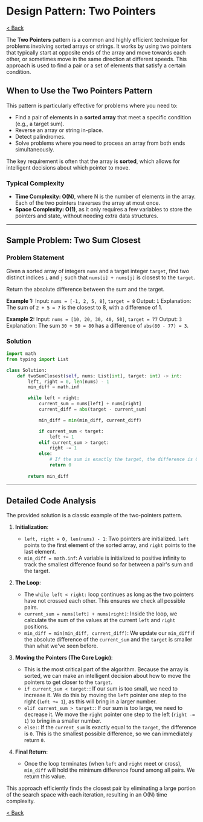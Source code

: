 # Design Pattern: Two Pointers

[< Back](index.md)

The **Two Pointers** pattern is a common and highly efficient technique for problems involving sorted arrays or strings. It works by using two pointers that typically start at opposite ends of the array and move towards each other, or sometimes move in the same direction at different speeds. This approach is used to find a pair or a set of elements that satisfy a certain condition.

## When to Use the Two Pointers Pattern

This pattern is particularly effective for problems where you need to:

*   Find a pair of elements in a **sorted array** that meet a specific condition (e.g., a target sum).
*   Reverse an array or string in-place.
*   Detect palindromes.
*   Solve problems where you need to process an array from both ends simultaneously.

The key requirement is often that the array is **sorted**, which allows for intelligent decisions about which pointer to move.

### Typical Complexity

*   **Time Complexity: O(N)**, where N is the number of elements in the array. Each of the two pointers traverses the array at most once.
*   **Space Complexity: O(1)**, as it only requires a few variables to store the pointers and state, without needing extra data structures.

---

## Sample Problem: Two Sum Closest

### Problem Statement

Given a sorted array of integers `nums` and a target integer `target`, find two distinct indices `i` and `j` such that `nums[i] + nums[j]` is closest to the `target`.

Return the absolute difference between the sum and the target.

**Example 1:**
Input: `nums = [-1, 2, 5, 8]`, `target = 8`
Output: `1`
Explanation: The sum of `2 + 5 = 7` is the closest to 8, with a difference of 1.

**Example 2:**
Input: `nums = [10, 20, 30, 40, 50]`, `target = 77`
Output: `3`
Explanation: The sum `30 + 50 = 80` has a difference of `abs(80 - 77) = 3`.

### Solution

```python
import math
from typing import List

class Solution:
    def twoSumClosest(self, nums: List[int], target: int) -> int:
        left, right = 0, len(nums) - 1
        min_diff = math.inf

        while left < right:
            current_sum = nums[left] + nums[right]
            current_diff = abs(target - current_sum)

            min_diff = min(min_diff, current_diff)

            if current_sum < target:
                left += 1
            elif current_sum > target:
                right -= 1
            else:
                # If the sum is exactly the target, the difference is 0.
                return 0
        
        return min_diff
```

---

## Detailed Code Analysis

The provided solution is a classic example of the two-pointers pattern.

1.  **Initialization**:
    *   `left, right = 0, len(nums) - 1`: Two pointers are initialized. `left` points to the first element of the sorted array, and `right` points to the last element.
    *   `min_diff = math.inf`: A variable is initialized to positive infinity to track the smallest difference found so far between a pair's sum and the target.

2.  **The Loop**:
    *   The `while left < right:` loop continues as long as the two pointers have not crossed each other. This ensures we check all possible pairs.
    *   `current_sum = nums[left] + nums[right]`: Inside the loop, we calculate the sum of the values at the current `left` and `right` positions.
    *   `min_diff = min(min_diff, current_diff)`: We update our `min_diff` if the absolute difference of the `current_sum` and the `target` is smaller than what we've seen before.

3.  **Moving the Pointers (The Core Logic)**:
    *   This is the most critical part of the algorithm. Because the array is sorted, we can make an intelligent decision about how to move the pointers to get closer to the `target`.
    *   `if current_sum < target:`: If our sum is too small, we need to increase it. We do this by moving the `left` pointer one step to the right (`left += 1`), as this will bring in a larger number.
    *   `elif current_sum > target:`: If our sum is too large, we need to decrease it. We move the `right` pointer one step to the left (`right -= 1`) to bring in a smaller number.
    *   `else:`: If the `current_sum` is exactly equal to the `target`, the difference is `0`. This is the smallest possible difference, so we can immediately return `0`.

4.  **Final Return**:
    *   Once the loop terminates (when `left` and `right` meet or cross), `min_diff` will hold the minimum difference found among all pairs. We return this value.

This approach efficiently finds the closest pair by eliminating a large portion of the search space with each iteration, resulting in an O(N) time complexity.

[< Back](index.md)
